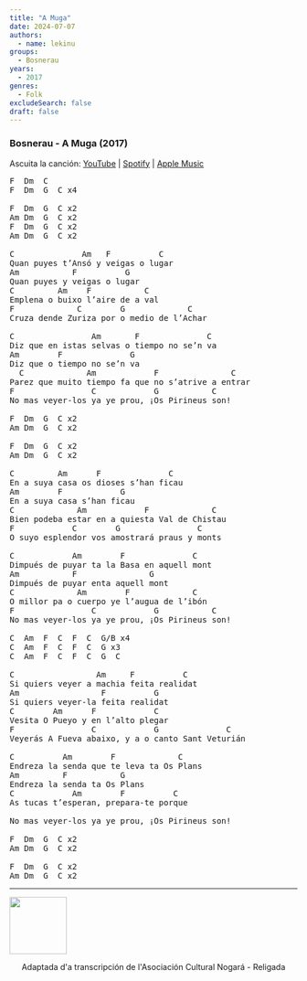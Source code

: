 ```yaml
---
title: "A Muga"
date: 2024-07-07
authors:
  - name: lekinu
groups:
  - Bosnerau
years:
  - 2017
genres:
  - Folk
excludeSearch: false
draft: false
---
```


### Bosnerau - A Muga (2017)

Ascuita la canción: [YouTube](https://www.youtube.com/watch?v=nhNieuOHTVU) | [Spotify](https://open.spotify.com/track/2I9PyEgzqzV91FEiJW0FK8?si=f61f5ce60910422e) | [Apple Music](https://music.apple.com/es/album/a-muga/1440719395?i=1440719402)

<pre>
F  Dm  C
F  Dm  G  C x4

F  Dm  G  C x2 
Am Dm  G  C x2
F  Dm  G  C x2
Am Dm  G  C x2

C              Am   F          C
Quan puyes t’Ansó y veigas o lugar
Am           F          G
Quan puyes y veigas o lugar
C         Am    F           C
Emplena o buixo l’aire de a val
F             C        G             C
Cruza dende Zuriza por o medio de l’Achar

C                Am       F              C
Diz que en istas selvas o tiempo no se’n va
Am        F              G
Diz que o tiempo no se’n va
  C             Am            F               C
Parez que muito tiempo fa que no s’atrive a entrar
F                C            G           C
No mas veyer‐los ya ye prou, ¡Os Pirineus son!

F  Dm  G  C x2 
Am Dm  G  C x2

F  Dm  G  C x2 
Am Dm  G  C x2

C         Am      F              C
En a suya casa os dioses s’han ficau
Am        F            G 
En a suya casa s’han ficau
C             Am            F             C
Bien podeba estar en a quiesta Val de Chistau
F            C        G                C
O suyo esplendor vos amostrará praus y monts

C            Am        F              C
Dimpués de puyar ta la Basa en aquell mont
Am           F               G
Dimpués de puyar enta aquell mont
C             Am        F             C
O millor pa o cuerpo ye l’augua de l’ibón
F                C            G           C
No mas veyer‐los ya ye prou, ¡Os Pirineus son!

C  Am  F  C  F  C  G/B x4
C  Am  F  C  F  C  G x3
C  Am  F  C  F  C  G  C

C                 Am     F          C
Si quiers veyer a machia feita realidat
Am                 F          G
Si quiers veyer‐la feita realidat
C        Am      F            C
Vesita O Pueyo y en l’alto plegar
F                C            G              C 
Veyerás A Fueva abaixo, y a o canto Sant Veturián

C          Am        F             C
Endreza la senda que te leva ta Os Plans
Am         F           G
Endreza la senda ta Os Plans
C            Am        F          C
As tucas t’esperan, prepara‐te porque

No mas veyer‐los ya ye prou, ¡Os Pirineus son!

F  Dm  G  C x2 
Am Dm  G  C x2

F  Dm  G  C x2 
Am Dm  G  C x2
</pre>

---

<a href="https://creativecommons.org/licenses/by-nc-sa/4.0/deed.an"><img style="vertical-align:middle" src="/acordes/by-nc-sa.png" alt="" width="100"/></a><p style="text-align:center">Adaptada d'a transcripción de l'Asociación Cultural Nogará - Religada</p>
